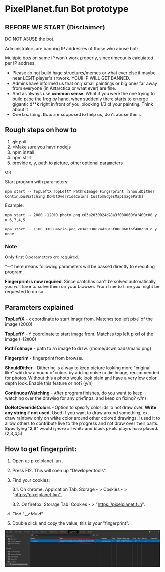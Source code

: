 ﻿# PixelPlanet.fun Bot prototype

## BEFORE WE START (Disclaimer)

DO NOT ABUSE the bot.

Administrators are banning IP addresses of those who abuse bots.

Multiple bots on same IP won't work properly, since timeout is calculated per IP address.

-   Please do not build huge structures/memes or what ever else it maybe near LEGIT player's artwork. YOUR IP WILL GET BANNED.
-   Admins have informed us that only small paintings or big ones far away from everyone (in Antarctica or what ever) are fine.
-   And as always use **common sense**. What if you were the one trying to build pepe the frog by hand, when suddenly there starts to emerge gigantic d\*\*k right in front of you, blocking 1/3 of your painting. Think about it.
-   One last thing. Bots are supposed to help us, don't abuse them.

## Rough steps on how to

1. git pull
2. \*Make sure you have nodejs
3. npm install
4. npm start
5. provide
   x,
   y,
   path to picture,
   other optional parameters

OR

Start program with parameters:

```batch
npm start -- TopLeftX TopLeftY PathToImage Fingerprint [ShouldDither ContinuousWatching DoNotOverrideColors CustomEdgesMapImagePath]
```

Example:

```batch
npm start -- 2000 -12000 photo.png c03a2030024d28a3f080060faf400c00 y n 6,7,4,5
```

```batch
npm start -- 1100 3300 mario.png c03a2030024d28a3f080060faf400c00 n y none
```

### Note

Only first 3 parameters are required.

"--" here means following parameters will be passed directly to executing program.

**Fingerprint is now required**. Since captchas can't be solved automatically, you will have to solve them on your browser. From time to time you might be requested to do so.

## Parameters explained

**TopLeftX** - x coordinate to start image from. Matches top left pixel of the image (2000)

**TopLeftY** - Y coordinate to start image from. Matches top left pixel of the image (-12000)

**PathToImage** - path to an image to draw. (/home/downloads/mario.png)

**Fingerprint** - fingerprint from browser.

**ShouldDither** - Dithering is a way to keep picture looking more "original like" with low amount of colors by adding noise to the image, recommended for photos. Without this a photo would look plain and have a very low color depth look. Enable this feature or not? (y/n)

**ContinuousWatching** - After program finishes, do you want to keep watching over the drawing for any griefings, and keep on fixing? (y/n)

**DoNotOverrideColors** - Option to specify color ids to not draw over. **Write any string if not used**. Used if you want to draw around something, ex. draw rainbow only on white color around other colored drawings. I used it to allow others to contribute live to the progress and not draw over their parts. Specifying "2,6" would ignore all white and black pixels playrs have placed. (2,3,4,5)

## How to get fingerprint:

1. Open up pixelplanet.fun .
2. Press F12. This will open up "Developer tools".
3. Find your cookies:

    3.1. On chrome. Application Tab. Storage - > Cookies - > "<https://pixelplanet.fun".>

    3.2. On firefox. Storage Tab. Cookies - > "<https://pixelplanet.fun>".

4. Find "__cfduid".
5. Double click and copy the value, this is your "fingerprint".

![Image on finding fingerprint in saved cookies](READMEImages/ChromeDevTools_FingerprintCookie.png?raw=true "Chrome dev tools - Fingerprint cookie")
